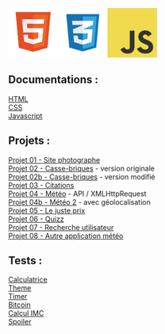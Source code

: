 <img src="https://github.com/frmi2018/frmi2018/blob/main/assets/logos/html.png" width="100"/><img src="https://github.com/frmi2018/frmi2018/blob/main/assets/logos/css.png" width="100"/><img src="https://github.com/frmi2018/frmi2018/blob/main/assets/logos/js.png" width="100"/>

## Documentations :

[HTML](https://www.w3schools.com/tags/default.asp)  
[CSS](https://www.w3schools.com/cssref/default.asp)  
[Javascript](https://www.w3schools.com/jsref/default.asp)

## Projets :

[Projet 01 - Site photographe](http://frmi.free.fr/perso/project01/index.html)  
[Projet 02 - Casse-briques](http://frmi.free.fr/perso/project02/breakout.html) - version originale  
[Projet 02b - Casse-briques](http://frmi.free.fr/perso/project02/exercice2.html) - version modifié  
[Projet 03 - Citations](http://frmi.free.fr/perso/project03/citations.html)  
[Projet 04 - Météo](http://frmi.free.fr/perso/project04/meteo.html) - API / XMLHttpRequest  
[Projet 04b - Météo 2](http://frmi.free.fr/perso/project04/meteo2.html) - avec géolocalisation  
[Projet 05 - Le juste prix](http://frmi.free.fr/perso/project05/justePrix.html)  
[Projet 06 - Quizz](http://frmi.free.fr/perso/project06/index.html)  
[Projet 07 - Recherche utilisateur](http://frmi.free.fr/perso/project07/index.html)  
[Projet 08 - Autre application météo](http://frmi.free.fr/perso/project08/index.html)

## Tests :

[Calculatrice](http://frmi.free.fr/perso/tests/calculatrice.html)  
[Theme](http://frmi.free.fr/perso/tests/theme.html)  
[Timer](http://frmi.free.fr/perso/tests/timer.html)  
[Bitcoin](http://frmi.free.fr/perso/tests/bitcoin.html)  
[Calcul IMC](http://frmi.free.fr/perso/tests/calculerIMC.html)  
[Spoiler](http://frmi.free.fr/perso/tests/spoiler.html)
